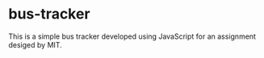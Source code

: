 # bus-tracker
This is a simple bus tracker developed using JavaScript for an assignment desiged by MIT.
